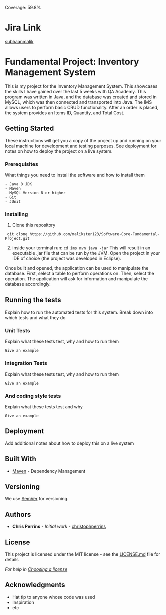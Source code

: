 Coverage: 59.8%

# Jira Link
[subhaanmalik](https://subhaanmalik.atlassian.net/jira/software/projects/IP/boards/2/roadmap)

# Fundamental Project: Inventory Management System

This is my project for the Inventory Management System. This showcases the skills I have gained over the last 5 weeks with QA Academy.
This program was written in Java, and the database was created and stored in MySQL, which was then connected and transported into Java. The IMS allows users to perform basic CRUD functionality. After an order is placed, the system provides an Items ID, Quantity, and Total Cost.

## Getting Started

These instructions will get you a copy of the project up and running on your local machine for development and testing purposes. See deployment for notes on how to deploy the project on a live system.

### Prerequisites

What things you need to install the software and how to install them

```
- Java 8 JDK
- Maven
- MySQL Version 8 or higher
- Git
- JUnit

```

### Installing

1. Clone this repository

```
 git clone https://github.com/malikster123/Software-Core-Fundamental-Project.git
```
2. inside your terminal run: 
```cd ims mvn java -jar```
This will result in an executable .jar file that can be run by the JVM.
Open the project in your IDE of choice (the project was developed in Eclipse).

Once built and opened, the application can be used to manipulate the database. First, select a table to perform operations on. Then, select the operation. The application will ask for information and manipulate the database accordingly.

## Running the tests

Explain how to run the automated tests for this system. Break down into which tests and what they do

### Unit Tests 

Explain what these tests test, why and how to run them

```
Give an example
```

### Integration Tests 
Explain what these tests test, why and how to run them

```
Give an example
```

### And coding style tests

Explain what these tests test and why

```
Give an example
```

## Deployment

Add additional notes about how to deploy this on a live system

## Built With

* [Maven](https://maven.apache.org/) - Dependency Management

## Versioning

We use [SemVer](http://semver.org/) for versioning.

## Authors

* **Chris Perrins** - *Initial work* - [christophperrins](https://github.com/christophperrins)

## License

This project is licensed under the MIT license - see the [LICENSE.md](LICENSE.md) file for details 

*For help in [Choosing a license](https://choosealicense.com/)*

## Acknowledgments

* Hat tip to anyone whose code was used
* Inspiration
* etc
